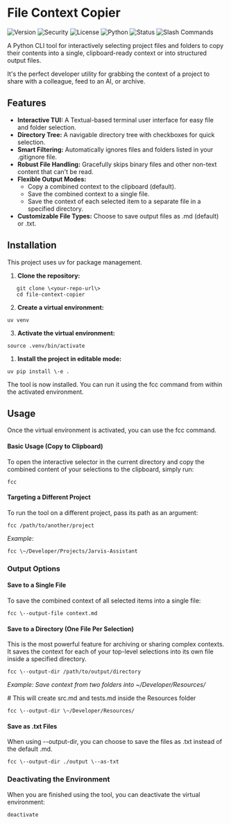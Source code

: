 # **File Context Copier**

![Version](https://img.shields.io/badge/version-0.1.0-blue.svg)
![Security](https://img.shields.io/badge/security-hardened-green.svg)
![License](https://img.shields.io/badge/license-MIT-blue.svg)
![Python](https://img.shields.io/badge/python-3.11+-brightgreen.svg)
![Status](https://img.shields.io/badge/status-production%20ready-green.svg)
![Slash Commands](https://img.shields.io/badge/slash%20commands-20+-orange.svg)

A Python CLI tool for interactively selecting project files and folders to copy their contents into a single, clipboard-ready context or into structured output files.

It's the perfect developer utility for grabbing the context of a project to share with a colleague, feed to an AI, or archive.

## **Features**

* **Interactive TUI:** A Textual-based terminal user interface for easy file and folder selection.  
* **Directory Tree:** A navigable directory tree with checkboxes for quick selection.  
* **Smart Filtering:** Automatically ignores files and folders listed in your .gitignore file.  
* **Robust File Handling:** Gracefully skips binary files and other non-text content that can't be read.  
* **Flexible Output Modes:**  
  * Copy a combined context to the clipboard (default).  
  * Save the combined context to a single file.  
  * Save the context of each selected item to a separate file in a specified directory.  
* **Customizable File Types:** Choose to save output files as .md (default) or .txt.

## **Installation**

This project uses uv for package management.

1. **Clone the repository:**  
```
   git clone \<your-repo-url\>  
   cd file-context-copier
```

2. **Create a virtual environment:**  
```
uv venv
```

3. **Activate the virtual environment:**  
```
source .venv/bin/activate
```

1. **Install the project in editable mode:**  
```
uv pip install \-e .
```

The tool is now installed. You can run it using the fcc command from within the activated environment.

## **Usage**

Once the virtual environment is activated, you can use the fcc command.

#### **Basic Usage (Copy to Clipboard)**

To open the interactive selector in the current directory and copy the combined content of your selections to the clipboard, simply run:

```
fcc
```

#### **Targeting a Different Project**

To run the tool on a different project, pass its path as an argument:

```
fcc /path/to/another/project
```

*Example:*

```
fcc \~/Developer/Projects/Jarvis-Assistant
```

### **Output Options**

#### **Save to a Single File**

To save the combined context of all selected items into a single file:

```
fcc \--output-file context.md
```

#### **Save to a Directory (One File Per Selection)**

This is the most powerful feature for archiving or sharing complex contexts. It saves the context for each of your top-level selections into its own file inside a specified directory.

```
fcc \--output-dir /path/to/output/directory
```

*Example: Save context from two folders into \~/Developer/Resources/*

\# This will create src.md and tests.md inside the Resources folder  
```
fcc \--output-dir \~/Developer/Resources/
```

#### **Save as .txt Files**

When using \--output-dir, you can choose to save the files as .txt instead of the default .md.

```
fcc \--output-dir ./output \--as-txt
```

### **Deactivating the Environment**

When you are finished using the tool, you can deactivate the virtual environment:

```
deactivate
```
